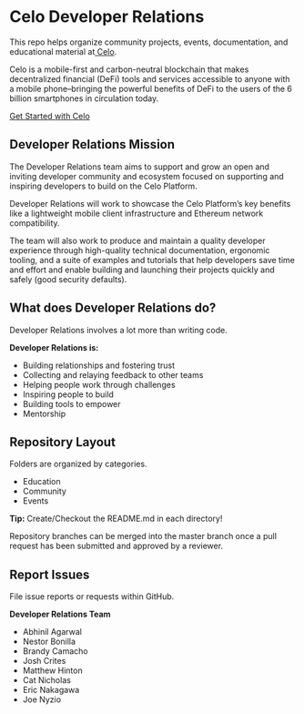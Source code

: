 # Celo Developer Relations 

This repo helps organize community projects, events, documentation, and educational material at[ Celo](https://celo.org/).

Celo is a mobile-first and carbon-neutral blockchain that makes decentralized financial (DeFi) tools and services accessible to anyone with a mobile phone–bringing the powerful benefits of DeFi to the users of the 6 billion smartphones in circulation today.

[Get Started with Celo](./getting-started.md)

## Developer Relations Mission

The Developer Relations team aims to support and grow an open and inviting developer community and ecosystem focused on supporting and inspiring developers to build on the Celo Platform.

Developer Relations will work to showcase the Celo Platform’s key benefits like a lightweight mobile client infrastructure and Ethereum network compatibility.

The team will also work to produce and maintain a quality developer experience through high-quality technical documentation, ergonomic tooling, and a suite of examples and tutorials that help developers save time and effort and enable building and launching their projects quickly and safely (good security defaults).

## What does Developer Relations do?

Developer Relations involves a lot more than writing code.

**Developer Relations is:**

* Building relationships and fostering trust
* Collecting and relaying feedback to other teams
* Helping people work through challenges
* Inspiring people to build
* Building tools to empower
* Mentorship

## Repository Layout

Folders are organized by categories.

* Education
* Community
* Events

**Tip:** Create/Checkout the README.md in each directory!

Repository branches can be merged into the master branch once a pull request has been submitted and approved by a reviewer.
‌
## Report Issues

‌File issue reports or requests within GitHub.

‌**Developer Relations Team**

* Abhinil Agarwal 
* Nestor Bonilla
* Brandy Camacho
* Josh Crites
* Matthew Hinton
* Cat Nicholas
* Eric Nakagawa
* Joe Nyzio

